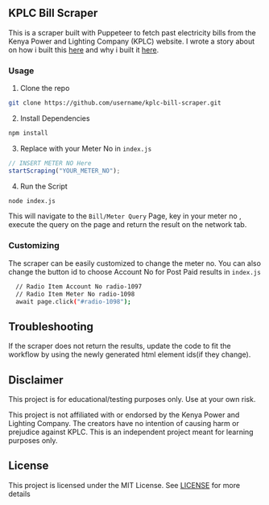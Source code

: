 ## KPLC Bill Scraper

This is a scraper built with Puppeteer to fetch past electricity bills from the Kenya Power and Lighting Company (KPLC) website. I wrote a story about on how i built this [here](https://davidamunga.com/blog/reverse-engineering-the-kplc-api-using-puppeteer-for-fun) and why i built it [here](https://davidamunga.com/blog/how-i-built-an-electricity-bill-tracker-for-fun-and-not-profit).

### Usage

1. Clone the repo

```bash
git clone https://github.com/username/kplc-bill-scraper.git
```

2. Install Dependencies

```bash
npm install
```

3. Replace with your Meter No in `index.js`

```js
// INSERT METER NO Here
startScraping("YOUR_METER_NO");
```

4. Run the Script

```bash
node index.js
```

This will navigate to the `Bill/Meter Query` Page, key in your meter no , execute the query on the page and return the result on the network tab.

### Customizing

The scraper can be easily customized to change the meter no. You can also change the button id to choose Account No for Post Paid results in `index.js`

```bash
  // Radio Item Account No radio-1097
  // Radio Item Meter No radio-1098
  await page.click("#radio-1098");
```

## Troubleshooting

If the scraper does not return the results, update the code to fit the workflow by using the newly generated html element ids(if they change).

## Disclaimer

This project is for educational/testing purposes only. Use at your own risk.

This project is not affiliated with or endorsed by the Kenya Power and Lighting Company. The creators have no intention of causing harm or prejudice against KPLC. This is an independent project meant for learning purposes only.

## License

This project is licensed under the MIT License. See [LICENSE](https://github.com/DavidAmunga/kplc-bill-scraper/blob/master/LICENSE) for more details
